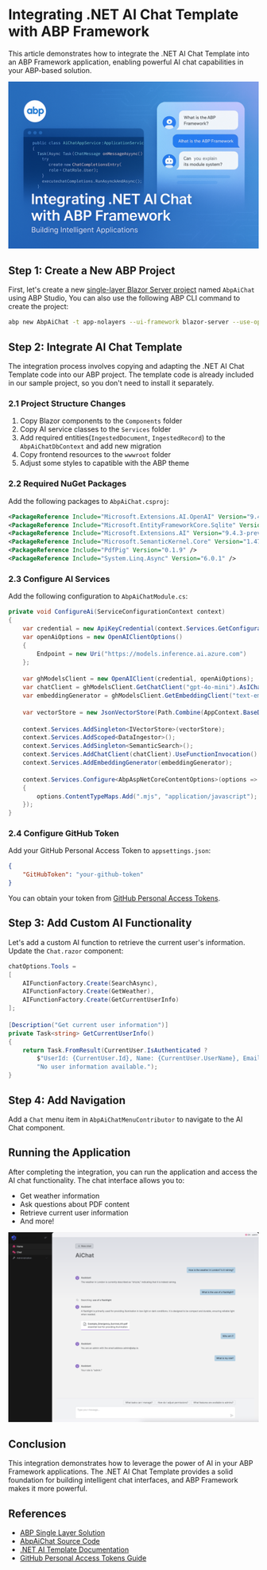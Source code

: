 # Integrating .NET AI Chat Template with ABP Framework

This article demonstrates how to integrate the .NET AI Chat Template into an ABP Framework application, enabling powerful AI chat capabilities in your ABP-based solution.

![cover](cover.png)

## Step 1: Create a New ABP Project

First, let's create a new [single-layer Blazor Server project](https://abp.io/docs/latest/solution-templates/single-layer-web-application/overview) named `AbpAiChat` using ABP Studio, You can also use the following ABP CLI command to create the project:

```bash
abp new AbpAiChat -t app-nolayers --ui-framework blazor-server --use-open-source-template
```

## Step 2: Integrate AI Chat Template

The integration process involves copying and adapting the .NET AI Chat Template code into our ABP project. The template code is already included in our sample project, so you don't need to install it separately.

### 2.1 Project Structure Changes

1. Copy Blazor components to the `Components` folder
2. Copy AI service classes to the `Services` folder
3. Add required entities(`IngestedDocument`, `IngestedRecord`) to the `AbpAiChatDbContext` and add new migration
4. Copy frontend resources to the `wwwroot` folder
5. Adjust some styles to capatible with the ABP theme

### 2.2 Required NuGet Packages

Add the following packages to `AbpAiChat.csproj`:

```xml
<PackageReference Include="Microsoft.Extensions.AI.OpenAI" Version="9.4.3-preview.1.25230.7" />
<PackageReference Include="Microsoft.EntityFrameworkCore.Sqlite" Version="9.0.4" />
<PackageReference Include="Microsoft.Extensions.AI" Version="9.4.3-preview.1.25230.7" />
<PackageReference Include="Microsoft.SemanticKernel.Core" Version="1.47.0" />
<PackageReference Include="PdfPig" Version="0.1.9" />
<PackageReference Include="System.Linq.Async" Version="6.0.1" />
```

### 2.3 Configure AI Services

Add the following configuration to `AbpAiChatModule.cs`:

```csharp
private void ConfigureAi(ServiceConfigurationContext context)
{
    var credential = new ApiKeyCredential(context.Services.GetConfiguration()["GitHubToken"] ?? throw new InvalidOperationException("Missing configuration: GitHubToken. See the README for details."));
    var openAiOptions = new OpenAIClientOptions()
    {
        Endpoint = new Uri("https://models.inference.ai.azure.com")
    };

    var ghModelsClient = new OpenAIClient(credential, openAiOptions);
    var chatClient = ghModelsClient.GetChatClient("gpt-4o-mini").AsIChatClient();
    var embeddingGenerator = ghModelsClient.GetEmbeddingClient("text-embedding-3-small").AsIEmbeddingGenerator();

    var vectorStore = new JsonVectorStore(Path.Combine(AppContext.BaseDirectory, "vector-store"));

    context.Services.AddSingleton<IVectorStore>(vectorStore);
    context.Services.AddScoped<DataIngestor>();
    context.Services.AddSingleton<SemanticSearch>();
    context.Services.AddChatClient(chatClient).UseFunctionInvocation().UseLogging();
    context.Services.AddEmbeddingGenerator(embeddingGenerator);

    context.Services.Configure<AbpAspNetCoreContentOptions>(options =>
    {
        options.ContentTypeMaps.Add(".mjs", "application/javascript");
    });
}
```

### 2.4 Configure GitHub Token

Add your GitHub Personal Access Token to `appsettings.json`:

```json
{
    "GitHubToken": "your-github-token"
}
```

You can obtain your token from [GitHub Personal Access Tokens](https://github.com/settings/personal-access-tokens).

## Step 3: Add Custom AI Functionality

Let's add a custom AI function to retrieve the current user's information. Update the `Chat.razor` component:

```csharp
chatOptions.Tools =
[
    AIFunctionFactory.Create(SearchAsync),
    AIFunctionFactory.Create(GetWeather),
    AIFunctionFactory.Create(GetCurrentUserInfo)
];

[Description("Get current user information")]
private Task<string> GetCurrentUserInfo()
{
    return Task.FromResult(CurrentUser.IsAuthenticated ?
        $"UserId: {CurrentUser.Id}, Name: {CurrentUser.UserName}, Email: {CurrentUser.Email}, Roles: {string.Join(", ", CurrentUser.Roles)}" :
        "No user information available.");
}
```

## Step 4: Add Navigation

Add a `Chat` menu item in `AbpAiChatMenuContributor` to navigate to the AI Chat component.

## Running the Application

After completing the integration, you can run the application and access the AI chat functionality. The chat interface allows you to:

- Get weather information
- Ask questions about PDF content
- Retrieve current user information
- And more!

![AI Chat Interface](ai-chat.png)

## Conclusion

This integration demonstrates how to leverage the power of AI in your ABP Framework applications. The .NET AI Chat Template provides a solid foundation for building intelligent chat interfaces, and ABP Framework makes it more powerful.

## References

- [ABP Single Layer Solution](https://abp.io/docs/latest/solution-templates/single-layer-web-application/overview)
- [AbpAiChat Source Code](https://github.com/abpframework/abp/tree/dev/samples/AbpAiChat)
- [.NET AI Template Documentation](https://devblogs.microsoft.com/dotnet/announcing-dotnet-ai-template-preview1/)
- [GitHub Personal Access Tokens Guide](https://docs.github.com/en/authentication/keeping-your-account-and-data-secure/managing-your-personal-access-tokens)
